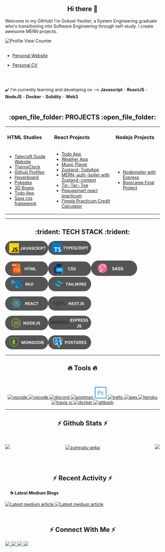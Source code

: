 <h2 align="center">Hi there 👋</h2>

Welcome to my GitHub! I'm Goksel Yesiller, a System Engineering graduate who's
transitioning into Software Engineering through self-study. I create awesome MERN projects.


![Profile View Counter](https://komarev.com/ghpvc/?username=mryesiller)
<br><br>

* [Personal Website](https://gokselyesiller.netlify.app/)

* [Personal CV](resume/GOKSEL-CV.pdf)

<br><br>

✔️ I'm currently learning and developing on  --> **Javascript** - **ReactJS** - **NodeJS** - **Docker** - **Solidity** - **Web3** 
<br><br>

<h2 align="center">:open_file_folder: PROJECTS :open_file_folder:</h2>

<div align="left">
  <table align="center"> 
      <tr>
        <td><h3>HTML Studies</h3></td>
        <td><h3>React Projects</h3></td>
        <td><h3>Nodejs Projects</h3></td>
      </tr> 
      <tr>
        <td>
          <ul>
          <li>    
            <a
              href="https://github.com/mryesiller/Talecraft_Guide_WebSite"
              target="blank"
              title="Talecraft"        
            >Talecraft Guide Website</a        
          </li>
          <li>    
            <a
              href="https://mryesiller.github.io/HTML-ThemeClock/"
              target="blank"
              title="ThemeClock"        
            >ThemeClock</a        
          </li>
          <li>    
            <a
              href="https://mryesiller.github.io/HTML_GithubProfiles/"
              target="blank"
              title="GithubProfiles"        
            >Github Profiles</a        
          </li>
          <li>    
            <a
              href="https://mryesiller.github.io/HTML_Hoverboard/"
              target="blank"
              title="Hoverboard"        
            >Hoverboard</a        
          </li>
          <li>    
            <a
              href="https://mryesiller.github.io/HTML_Pokedex/"
              target="blank"
              title="Pokedex"        
            >Pokedex</a        
          </li>
          <li>    
            <a
              href="https://mryesiller.github.io/HTML_3D_BOXES/"
              target="blank"
              title="3DBoxes"        
            >3D Boxes</a        
          </li>
          <li>    
            <a
              href="https://mryesiller.github.io/HTML_TodoApp/"
              target="blank"
              title="TodoApp"        
            >Todo App</a        
          </li>  
          <li>    
            <a
              href="https://mryesiller.github.io/sass-framework-project/"
              target="blank"
              title="Sass-Framework"        
            >Sass css framework</a        
          </li> 
      </ul>  
        </td>  
        <td>
          <ul>
            <li>    
              <a
                href="https://delightful-florentine-0e0912.netlify.app/"
                target="blank"
                title="TodoApp"        
              >Todo App</a        
            </li>
            <li>    
              <a
                href="https://mryesiller-react-weatherapp.herokuapp.com/"
                target="blank"
                title="WeatherApp"        
              >Weather App</a        
            </li>
            <li>    
              <a
                href="https://golden-zuccutto-812ec2.netlify.app/"
                target="blank"
                title="MusicPlayer"        
              >Music Player</a        
            </li>
            <li>    
              <a
                href="https://zustand-example.netlify.app/"
                target="blank"
                title="Zustand-TodoApp"        
              >Zustand-TodoApp</a        
            </li>
            <li>    
              <a
                href="https://github.com/mryesiller/mern-auth-boilerplate"
                target="blank"
                title="MERN auth with zustand"        
              >MERN-auth-boiler with Zustand-context </a        
            </li>
            <li>    
              <a href="https://react-tictactoe-zustand.netlify.app/"
                target="blank"
                title="tic-tac-toe"        
              >Tic-Tac-Toe </a        
            </li>
             <li>    
              <a href="https://popupsmart-react-practicum.netlify.app/login"
                target="blank"
                title="todo-app-CRUD"        
              >Popupsmart react practicum </a        
            </li>
             <li>    
              <a href="https://fimple-react-practicum.netlify.app/"
                target="blank"
                title="Credit Calculator"        
              >Fimple Practicum Credit Calculator </a        
            </li>
          </ul>  
        </td>            
        <td>
          <ul>
            <li>    
              <a
                href="https://nodemailer-expressjs.herokuapp.com/"
                target="blank"
                title="Nodemailer"        
              >Nodemailer with Express</a        
            </li>
            <li>    
              <a
                href="https://gusto-finalproject.herokuapp.com"
                target="blank"
                title="Patika Bootcamp Project"        
              >Bootcamp Final Project</a        
            </li>
          </ul>
        </td>  
     </tr>      
  </table>      
</div>  

<hr />
<h2 align="center">:trident: TECH STACK :trident:</h2>

<img src="img/1.png" alt="JS" width="140"><img src="img/10.png" alt="JS" width="140">

<img src="img/9.png" alt="JS" width="140"><img src="img/2.png" alt="JS" width="140"><img src="img/3.png" alt="JS" width="150"><img src="img/6.png" alt="JS" width="140"><img src="img/8.png" alt="JS" width="140">

<img src="img/4.png" alt="JS" width="140"><img src="img/7.png" alt="JS" width="140">

<img src="img/5.png" alt="JS" width="140"><img src="img/11.png" alt="JS" width="140">

<img src="img/12.png" alt="JS" width="140"><img src="img/13.png" alt="JS" width="140">

<hr />

<h2 align="center">🔥 Tools 🔥</h2>
<br />
<p align="center">
  <a href="https://code.visualstudio.com/" target="_blank">
    <img
      src="https://upload.wikimedia.org/wikipedia/commons/thumb/9/9a/Visual_Studio_Code_1.35_icon.svg/1024px-Visual_Studio_Code_1.35_icon.svg.png"
      alt="vscode"
      width="40"
      height="40"
    />
  </a>
  <a href="https://visualstudio.microsoft.com/tr/" target="_blank">
    <img
      src="https://www.pikpng.com/pngl/m/216-2164742_visual-studio-2013-logo-visual-studio-logo-png.png"
      alt="vscode"
      width="40"
      height="40"
    />
  </a>
  <a href="https://discord.com/" target="_blank">
    <img
      src="https://cdn4.iconfinder.com/data/icons/logos-and-brands/512/91_Discord_logo_logos-512.png"
      alt="discord"
      width="30"
      height="30"
    />
  </a>
  <a href="https://postman.com" target="_blank">
    <img
      src="https://www.vectorlogo.zone/logos/getpostman/getpostman-icon.svg"
      alt="postman"
      width="40"
      height="40"
    />
  </a>
  <a href="https://www.photoshop.com/en" target="_blank">
    <img
      src="https://raw.githubusercontent.com/devicons/devicon/master/icons/photoshop/photoshop-line.svg"
      alt="photoshop"
      width="40"
      height="40"
    />
  </a>
  <a href="https://trello.com/en" target="_blank">
    <img
      src="https://cdn.iconscout.com/icon/free/png-512/trello-6-569395.png"
      alt="trello"
      width="40"
      height="40"
    />
  </a>
   <a href="https://aws.amazon.com/" target="_blank">
    <img
      src="https://external-content.duckduckgo.com/iu/?u=https%3A%2F%2Fa0.awsstatic.com%2Flibra-css%2Fimages%2Flogos%2Faws_logo_smile_1200x630.png&f=1&nofb=1"
      alt="aws"
      width="40"
      height="40"
    />
  </a>
  <a href="https://www.heroku.com/" target="_blank">
    <img
      src="https://external-content.duckduckgo.com/iu/?u=https%3A%2F%2Fdailysmarty-production.s3.amazonaws.com%2Fuploads%2Fpost%2Fimg%2F509%2Fheroku-logo.jpg&f=1&nofb=1"
      alt="heroku"
      width="40"
      height="40"
    />
  </a>
  <a href="https://www.travis-ci.com/" target="_blank">
    <img
      src="https://external-content.duckduckgo.com/iu/?u=https%3A%2F%2Fseekicon.com%2Ffree-icon-download%2Ftravis-ci_1.png&f=1&nofb=1"
      alt="travis cı"
      width="40"
      height="40"
    />
  </a>
  <a href="https://www.docker.com/" target="_blank">
    <img
      src="https://external-content.duckduckgo.com/iu/?u=https%3A%2F%2Fdatawokagaku.com%2Fwp-content%2Fuploads%2F2020%2F01%2Fdocker_icon.png&f=1&nofb=1"
      alt="docker"
      width="40"
      height="40"
    />
  </a>
    <a href="https://gitforwindows.org/" target="_blank">
    <img
      src="https://external-content.duckduckgo.com/iu/?u=https%3A%2F%2Fobscureproblemsandgotchas.com%2Fwp-content%2Fuploads%2F2018%2F09%2FGit-bash.png&f=1&nofb=1"
      alt="gitbash"
      width="40"
      height="40"
    />
  </a>
</p>
<hr />

<h2 align="center">⚡ Github Stats ⚡</h2>
<br />
<div align="center">
  <p>
  <img align="left" height="180em" src="https://github-readme-stats.vercel.app/api?username=mryesiller&show_icons=true&hide_border=true&&count_private=true&include_all_commits=true" /> 
<img align="right" height="180em" src="https://github-readme-stats.vercel.app/api/top-langs/?username=mryesiller&show_icons=true&hide_border=true&layout=compact&langs_count=8"/>
  </p>
</div>

<div align="center">
  <a
    href="https://github.com/denvercoder1/github-readme-streak-stats"
    title="Go to Source"
  >
    <img
      align="center"
      width="396"
      src="https://github-readme-streak-stats.herokuapp.com/?user=mryesiller&theme=react&border=61dafb&hide_border=true"
      alt="zumrudu-anka"
    />
  </a>  
</div>

<br /><br />              

<h2 align="center">⚡ Recent Activity ⚡</h2>
              
<p><b> &#9749; Latest Medium Blogs</b></p>
              
<a target="_blank" href="https://github-readme-medium-recent-article.vercel.app/medium/@gokselyesiller/0"><img src="https://github-readme-medium-recent-article.vercel.app/medium/@gokselyesiller/0" alt="Latest medium article">
<a target="_blank" href="https://github-readme-medium-recent-article.vercel.app/medium/@gokselyesiller/1"><img src="https://github-readme-medium-recent-article.vercel.app/medium/@gokselyesiller/1" alt="Latest medium article"> </a>

<br/>

<h2 align="center">⚡ Connect With Me ⚡</h2>

<p left="center">
<a href="https://twitter.com/MrYesiller">
  <img src="https://img.shields.io/badge/twitter-%231DA1F2.svg?&style=for-the-badge&logo=twitter&logoColor=white" height=25>
</a> 
<a href="https://www.linkedin.com/in/gokselyesiller/">
  <img src="https://img.shields.io/badge/linkedin-%230077B5.svg?&style=for-the-badge&logo=linkedin&logoColor=white" height=25>
</a> 
<a href="https://medium.com/@gokselyesiller">
  <img src="https://img.shields.io/badge/Medium-12100E?style=for-the-badge&logo=medium&logoColor=white" height=25>
</a>
<a href="mailto:gokselyesiller@gmail.com">
  <img src="	https://img.shields.io/badge/Gmail-D14836?style=for-the-badge&logo=gmail&logoColor=white" height=25>
</a>
</p>
